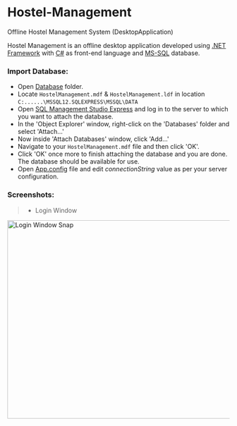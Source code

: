 # Hostel-Management
Offline Hostel Management System (DesktopApplication)

Hostel Management is an offline desktop application developed using [.NET Framework](https://www.microsoft.com/net/download/dotnet-framework-runtime) with [C#](https://docs.microsoft.com/en-us/dotnet/csharp/) as front-end language and [MS-SQL](https://www.microsoft.com/en-in/sql-server/) database. 

### Import Database:
- Open [Database](https://github.com/roshan139154/Hostel-Management/tree/master/Database) folder.
- Locate `HostelManagement.mdf` & `HostelManagement.ldf` in location ``C:......\MSSQL12.SQLEXPRESS\MSSQL\DATA``
- Open [SQL Management Studio Express](https://www.microsoft.com/en-in/download/details.aspx?id=8961) and log in to the server to which you want to attach the database. 
- In the 'Object Explorer' window, right-click on the 'Databases' folder and select 'Attach...' 
- Now inside 'Attach Databases' window, click 'Add...'
- Navigate to your `HostelManagement.mdf` file and then click 'OK'. 
- Click 'OK' once more to finish attaching the database and you are done. The database should be available for use.
- Open [App.config](https://github.com/roshan139154/Hostel-Management/blob/master/HostelManagement/App.config) file and edit _connectionString_ value as per your server configuration.
 
### Screenshots:

> - Login Window
<img src="https://user-images.githubusercontent.com/31264823/44759116-c4f8a700-ab55-11e8-8163-623039dfcc0f.png" margin-left="25%" width="600" height="450" alt="Login Window Snap"/>
